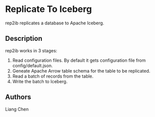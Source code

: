 # Replicate To Iceberg

rep2ib replicates a database to Apache Iceberg. 

## Description

rep2ib works in 3 stages:
1. Read configuration files. By default it gets configuration file from config/default.json.
1. Geneate Apache Arrow table schema for the table to be replicated.
1. Read a batch of records from the table.
1. Write the batch to Iceberg.

## Authors

Liang Chen